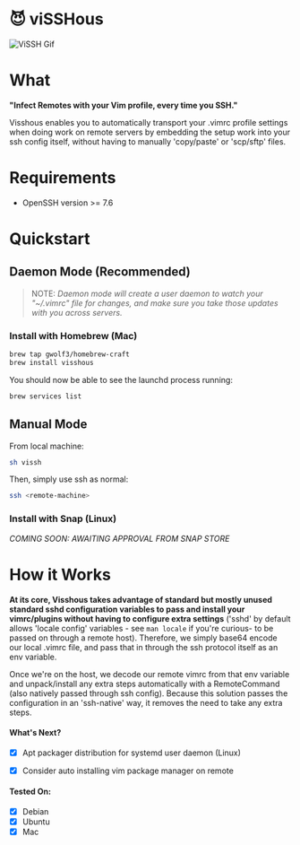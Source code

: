 # 😈 viSSHous 

![ViSSH Gif](./demo.gif)

# What 

__"Infect Remotes with your Vim profile, every time you SSH."__ 

Visshous enables you to automatically transport your .vimrc profile settings when doing work on remote servers by embedding the setup work into your ssh config itself, without having to manually 'copy/paste' or 'scp/sftp' files.


# Requirements
 
- OpenSSH version >= 7.6

# Quickstart

## Daemon Mode (Recommended)

> NOTE: _Daemon mode will create a user daemon to watch your "~/.vimrc" file for changes, and make sure you take those updates with you across servers._

### Install with Homebrew (Mac)

```sh
brew tap gwolf3/homebrew-craft
brew install visshous
```

You should now be able to see the launchd process running:

```sh
brew services list
```
## Manual Mode

From local machine: 

```sh
sh vissh
```
Then, simply use ssh as normal:

```sh
ssh <remote-machine>
```


### Install with Snap (Linux)

_COMING SOON: AWAITING APPROVAL FROM SNAP STORE_


# How it Works

__At its core, Visshous takes advantage of standard but mostly unused standard sshd configuration variables to pass and install your vimrc/plugins without having to configure extra settings__ ('sshd' by default allows 'locale config' variables - see `man locale` if you're curious- to be passed on through a remote host). Therefore, we simply base64 encode our local .vimrc file, and pass that in through the ssh protocol itself as an env variable. 

Once we're on the host, we decode our remote vimrc from that env variable and unpack/install any extra steps automatically with a RemoteCommand (also natively passed through ssh config). Because this solution passes the configuration in an 'ssh-native' way, it removes the need to take any extra steps. 

#### What's Next? 
- [X] Apt packager distribution for systemd user daemon (Linux)
- [X] Consider auto installing vim package manager on remote


#### Tested On:
- [X] Debian
- [X] Ubuntu
- [X] Mac

